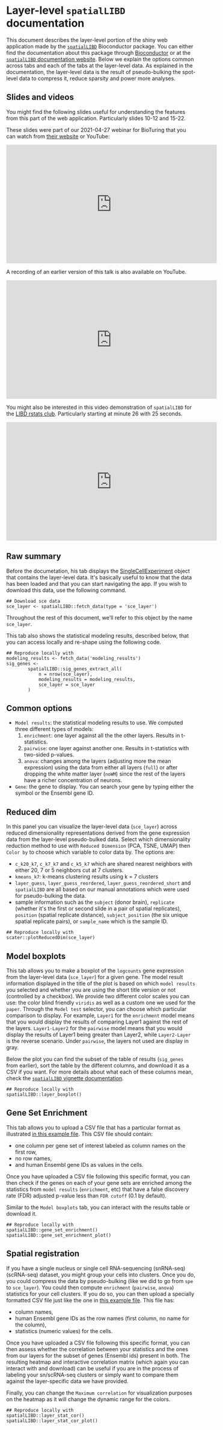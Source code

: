 Layer-level `spatialLIBD` documentation
=======================================

This document describes the layer-level portion of the shiny web application made by the  [`spatialLIBD`](https://bioconductor.org/packages/spatialLIBD) Bioconductor package. You can either find the documentation about this package through [Bioconductor](https://bioconductor.org/packages/spatialLIBD) or at the [`spatialLIBD` documentation website](http://lieberinstitute.github.io/spatialLIBD). Below we explain the options common across tabs and each of the tabs at the layer-level data. As explained in the documentation, the layer-level data is the result of pseudo-bulking the spot-level data to compress it, reduce sparsity and power more analyses.

## Slides and videos

You might find the following slides useful for understanding the features from this part of the web application. Particularly slides 10-12 and 15-22.

<script async class="speakerdeck-embed" data-id="dde92cd6dfc04f9589770e074915658f" data-ratio="1.33333333333333" src="//speakerdeck.com/assets/embed.js"></script>

These slides were part of our 2021-04-27 webinar for BioTuring that you can watch from [their website](https://bioturing.com/sources/webinar/60752954a433e26dd8affcbd) or YouTube:

<iframe width="560" height="315" src="https://www.youtube.com/embed/S8884Kde-1U" title="YouTube video player" frameborder="0" allow="accelerometer; autoplay; clipboard-write; encrypted-media; gyroscope; picture-in-picture" allowfullscreen></iframe>

A recording of an earlier version of this talk is also available on YouTube.

<iframe width="560" height="315" src="https://www.youtube.com/embed/aD2JU-vUv54" title="YouTube video player" frameborder="0" allow="accelerometer; autoplay; clipboard-write; encrypted-media; gyroscope; picture-in-picture" allowfullscreen></iframe>

You might also be interested in this video demonstration of `spatialLIBD` for the [LIBD rstats club](http://research.libd.org/rstatsclub/). Particularly starting at minute 26 with 25 seconds.

<iframe width="560" height="315" src="https://www.youtube.com/embed/LZ2kvCiRVdM?start=1584" title="YouTube video player" frameborder="0" allow="accelerometer; autoplay; clipboard-write; encrypted-media; gyroscope; picture-in-picture" allowfullscreen></iframe>

## Raw summary

Before the documetation, his tab displays the [SingleCellExperiment](https://bioconductor.org/packages/SingleCellExperiment) object that contains the layer-level data. It's basically useful to know that the data has been loaded and that you can start navigating the app. If you wish to download this data, use the following command.

```{r}
## Download sce data
sce_layer <- spatialLIBD::fetch_data(type = 'sce_layer')
```

Throughout the rest of this document, we'll refer to this object by the name `sce_layer`.

This tab also shows the statistical modeling results, described below, that you can access locally and re-shape using the following code.

```{r}
## Reproduce locally with
modeling_results <- fetch_data('modeling_results')
sig_genes <-
        spatialLIBD::sig_genes_extract_all(
            n = nrow(sce_layer),
            modeling_results = modeling_results,
            sce_layer = sce_layer
        )
```

## Common options

* `Model results`: the statistical modeling results to use. We computed three different types of models:
  1. `enrichment`: one layer against all the the other layers. Results in t-statistics.
  2. `pairwise`: one layer against another one. Results in t-statistics with two-sided p-values.
  3. `anova`: changes among the layers (adjusting more the mean expression) using the data from either all layers (`full`) or after dropping the white matter layer (`noWM`) since the rest of the layers have a richer concentration of neurons.
* `Gene`: the gene to display. You can search your gene by typing either the symbol or the Ensembl gene ID.

## Reduced dim

In this panel you can visualize the layer-level data (`sce_layer`) across reduced dimensionality representations derived from the gene expression data from the layer-level pseudo-bulked data. Select which dimensionality reduction method to use with `Reduced Dimension` (PCA, TSNE, UMAP) then `Color by` to choose which variable to color data by. The options are:

* `c_k20_k7`, `c_k7_k7` and `c_k5_k7` which are shared nearest neighbors with either 20, 7 or 5 neighbors cut at 7 clusters.
* `kmeans_k7`: k-means clustering results using k = 7 clusters
* `layer_guess`, `layer_guess_reordered`, `layer_guess_reordered_short` and `spatialLIBD` are all based on our manual annotations which were used for pseudo-bulking the data.
* sample information such as the `subject` (donor brain), `replicate` (whether it's the first or second slide in a pair of spatial replicates), `position` (spatial replicate distance), `subject_position` (the six unique spatial replicate pairs), or `sample_name` which is the sample ID.

```{r}
## Reproduce locally with
scater::plotReducedDim(sce_layer)
```

## Model boxplots

This tab allows you to make a boxplot of the `logcounts` gene expression from the layer-level data (`sce_layer`) for a given gene. The model result information displayed in the title of the plot is based on which `model results` you selected and whether you are using the short title version or not (controlled by a checkbox). We provide two different color scales you can use: the color blind friendly `viridis` as well as a custom one we used for the `paper`. Through the `Model test` selector, you can choose which particular comparison to display. For example, `Layer1` for the `enrichment` model means that you would display the results of comparing Layer1 against the rest of the layers. `Layer1-Layer2` for the `pairwise` model means that you would display the results of Layer1 being greater than Layer2, while `Layer2-Layer` is the reverse scenario. Under `pairwise`, the layers not used are display in gray.

Below the plot you can find the subset of the table of results  (`sig_genes` from earlier), sort the table by the different columns, and download it as a CSV if you want. For more details about what each of these columns mean, check the [`spatialLIBD` vignette documentation](http://LieberInstitute.github.io/spatialLIBD/articles/spatialLIBD.html#extract-significant-genes).

```{r}
## Reproduce locally with
spatialLIBD::layer_boxplot()
```

## Gene Set Enrichment

This tab allows you to upload a CSV file that has a particular format as illustrated [in this example file](https://github.com/LieberInstitute/spatialLIBD/blob/master/data-raw/asd_sfari_geneList.csv). This CSV file should contain:

* one column per gene set of interest labeled as column names on the first row,
* no row names, 
* and human Ensembl gene IDs as values in the cells. 

Once you have uploaded a CSV file following this specific format, you can then check if the genes on each of your gene sets are enriched among the statistics from `model results` (`enrichment`, etc) that have a false discovery rate (FDR) adjusted p-value less than `FDR cutoff` (0.1 by default).

Similar to the `Model boxplots` tab, you can interact with the results table or download it.

```{r}
## Reproduce locally with
spatialLIBD::gene_set_enrichment()
spatialLIBD::gene_set_enrichment_plot()
```

## Spatial registration

If you have a single nucleus or single cell RNA-sequencing (snRNA-seq)  (scRNA-seq) dataset, you might group your cells into clusters. Once you do, you could compress the data by pseudo-bulking (like we did to go from `spe` to `sce_layer`). You could then compute `enrichment` (`pairwise`, `anova`) statistics for your cell clusters. If you do so, you can then upload a specially formatted CSV file just like the one in [this example file](https://github.com/LieberInstitute/spatialLIBD/blob/master/data-raw/tstats_Human_DLPFC_snRNAseq_Nguyen_topLayer.csv). This file has:

* column names,
* human Ensembl gene IDs as the row names (first column, no name for the column),
* statistics (numeric values) for the cells.

Once you have uploaded a CSV file following this specific format, you can then assess whether the correlation between your statistics and the ones from our layers for the subset of genes (Ensembl ids) present in both. The resulting heatmap and interactive correlation matrix (which again you can interact with and download) can be useful if you are in the process of labeling your sn/scRNA-seq clusters or simply want to compare them against the layer-specific data we have provided.

Finally, you can change the `Maximum correlation` for visualization purposes on the heatmap as it will change the dynamic range for the colors.

```{r}
## Reproduce locally with
spatialLIBD::layer_stat_cor()
spatialLIBD::layer_stat_cor_plot()
```
